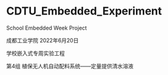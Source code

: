 # CDTU_Embedded_Experiment
 School Embedded Week Project

 成都工业学院 2022年6月20日

 学校嵌入式专周实验工程

 第4组 植保无人机自动配料系统——定量提供清水溶液
